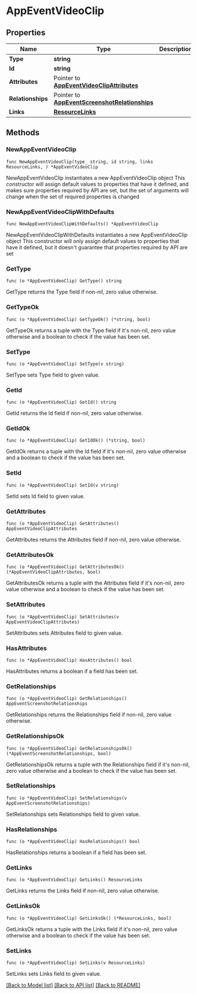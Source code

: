 # AppEventVideoClip

## Properties

Name | Type | Description | Notes
------------ | ------------- | ------------- | -------------
**Type** | **string** |  | 
**Id** | **string** |  | 
**Attributes** | Pointer to [**AppEventVideoClipAttributes**](AppEventVideoClipAttributes.md) |  | [optional] 
**Relationships** | Pointer to [**AppEventScreenshotRelationships**](AppEventScreenshotRelationships.md) |  | [optional] 
**Links** | [**ResourceLinks**](ResourceLinks.md) |  | 

## Methods

### NewAppEventVideoClip

`func NewAppEventVideoClip(type_ string, id string, links ResourceLinks, ) *AppEventVideoClip`

NewAppEventVideoClip instantiates a new AppEventVideoClip object
This constructor will assign default values to properties that have it defined,
and makes sure properties required by API are set, but the set of arguments
will change when the set of required properties is changed

### NewAppEventVideoClipWithDefaults

`func NewAppEventVideoClipWithDefaults() *AppEventVideoClip`

NewAppEventVideoClipWithDefaults instantiates a new AppEventVideoClip object
This constructor will only assign default values to properties that have it defined,
but it doesn't guarantee that properties required by API are set

### GetType

`func (o *AppEventVideoClip) GetType() string`

GetType returns the Type field if non-nil, zero value otherwise.

### GetTypeOk

`func (o *AppEventVideoClip) GetTypeOk() (*string, bool)`

GetTypeOk returns a tuple with the Type field if it's non-nil, zero value otherwise
and a boolean to check if the value has been set.

### SetType

`func (o *AppEventVideoClip) SetType(v string)`

SetType sets Type field to given value.


### GetId

`func (o *AppEventVideoClip) GetId() string`

GetId returns the Id field if non-nil, zero value otherwise.

### GetIdOk

`func (o *AppEventVideoClip) GetIdOk() (*string, bool)`

GetIdOk returns a tuple with the Id field if it's non-nil, zero value otherwise
and a boolean to check if the value has been set.

### SetId

`func (o *AppEventVideoClip) SetId(v string)`

SetId sets Id field to given value.


### GetAttributes

`func (o *AppEventVideoClip) GetAttributes() AppEventVideoClipAttributes`

GetAttributes returns the Attributes field if non-nil, zero value otherwise.

### GetAttributesOk

`func (o *AppEventVideoClip) GetAttributesOk() (*AppEventVideoClipAttributes, bool)`

GetAttributesOk returns a tuple with the Attributes field if it's non-nil, zero value otherwise
and a boolean to check if the value has been set.

### SetAttributes

`func (o *AppEventVideoClip) SetAttributes(v AppEventVideoClipAttributes)`

SetAttributes sets Attributes field to given value.

### HasAttributes

`func (o *AppEventVideoClip) HasAttributes() bool`

HasAttributes returns a boolean if a field has been set.

### GetRelationships

`func (o *AppEventVideoClip) GetRelationships() AppEventScreenshotRelationships`

GetRelationships returns the Relationships field if non-nil, zero value otherwise.

### GetRelationshipsOk

`func (o *AppEventVideoClip) GetRelationshipsOk() (*AppEventScreenshotRelationships, bool)`

GetRelationshipsOk returns a tuple with the Relationships field if it's non-nil, zero value otherwise
and a boolean to check if the value has been set.

### SetRelationships

`func (o *AppEventVideoClip) SetRelationships(v AppEventScreenshotRelationships)`

SetRelationships sets Relationships field to given value.

### HasRelationships

`func (o *AppEventVideoClip) HasRelationships() bool`

HasRelationships returns a boolean if a field has been set.

### GetLinks

`func (o *AppEventVideoClip) GetLinks() ResourceLinks`

GetLinks returns the Links field if non-nil, zero value otherwise.

### GetLinksOk

`func (o *AppEventVideoClip) GetLinksOk() (*ResourceLinks, bool)`

GetLinksOk returns a tuple with the Links field if it's non-nil, zero value otherwise
and a boolean to check if the value has been set.

### SetLinks

`func (o *AppEventVideoClip) SetLinks(v ResourceLinks)`

SetLinks sets Links field to given value.



[[Back to Model list]](../README.md#documentation-for-models) [[Back to API list]](../README.md#documentation-for-api-endpoints) [[Back to README]](../README.md)


